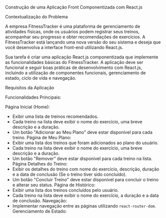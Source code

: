 Construção de uma Aplicação Front Componentizada com React.js

Contextualização do Problema

A empresa FitnessTracker é uma plataforma de gerenciamento de atividades físicas, onde os usuários podem registrar seus treinos, acompanhar seu progresso e obter recomendações de exercícios. A FitnessTracker está lançando uma nova versão do seu sistema e deseja que você desenvolva a interface front-end utilizando React.js.

Sua tarefa é criar uma aplicação React.js componentizada que implemente as funcionalidades básicas do FitnessTracker. A aplicação deve ser funcional e seguir boas práticas de desenvolvimento com React.js, incluindo a utilização de componentes funcionais, gerenciamento de estado, ciclo de vida e navegação.

Requisitos da Aplicação

Funcionalidades Principais:

Página Inicial (Home):

- Exibir uma lista de treinos recomendados.
- Cada treino na lista deve exibir o nome do exercício, uma breve descrição e a duração.
- Um botão "Adicionar ao Meu Plano" deve estar disponível para cada treino.
  Página de Meu Plano:
- Exibir uma lista dos treinos que foram adicionados ao plano do usuário.
- Cada treino na lista deve exibir o nome do exercício, uma breve descrição e a duração.
- Um botão "Remover" deve estar disponível para cada treino na lista.
  Página Detalhes do Treino:
- Exibir os detalhes do treino com nome do exercício, descrição, duração e a data de conclusão (Se o treino tiver sido concluído).
- Um botão "Concluir Treino" deve estar disponível para concluir o treino e alterar seu status.
  Página de Histórico:
- Exibir uma lista dos treinos concluídos pelo usuário.
- Cada treino na lista deve exibir o nome do exercício, a duração e a data de conclusão.
  Navegação:
- Implementar navegação entre as páginas utilizando `react-router-dom`.
  Gerenciamento de Estado:
